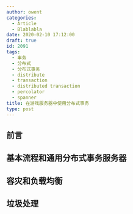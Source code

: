 ```yaml
---
author: owent
categories:
  - Article
  - Blablabla
date: 2020-02-10 17:12:00
draft: true
id: 2091
tags: 
  - 事务
  - 分布式
  - 分布式事务
  - distribute
  - transaction
  - distributed transaction
  - percolator
  - spanner
title: 在游戏服务器中使用分布式事务
type: post
---
```


前言
----------------------------------------------

基本流程和通用分布式事务服务器
----------------------------------------------

容灾和负载均衡
----------------------------------------------

垃圾处理
----------------------------------------------

[^percolator]: https://ai.google/research/pubs/pub36726 "Large-scale Incremental Processing Using Distributed Transactions and Notifications"
[^spanner]: https://ai.google/research/pubs/pub39966 "Spanner: Google's Globally-Distributed Database"
